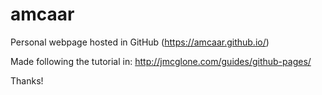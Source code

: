 # amcaar
Personal webpage hosted in GitHub (https://amcaar.github.io/)

Made following the tutorial in: http://jmcglone.com/guides/github-pages/

Thanks!
